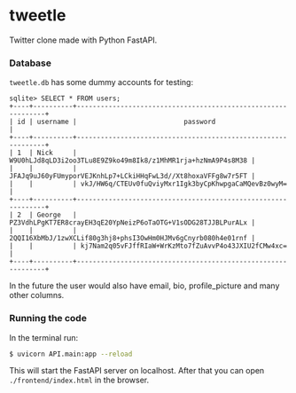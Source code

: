 # tweetle
Twitter clone made with Python FastAPI.

### Database

`tweetle.db` has some dummy accounts for testing:

```
sqlite> SELECT * FROM users;
+----+----------+--------------------------------------------------------------+
| id | username |                           password                           |
+----+----------+--------------------------------------------------------------+
| 1  | Nick     | W9U0hLJd8qLD3i2oo3TLu8E9Z9ko49m8Ik8/z1MhMR1rja+hzNmA9P4s8M38 |
|    |          | JFAJq9uJ60yFUmyporVEJKnhLp7+LCkiHHqFwL3d//Xt8hoxaVFFg8w7r5FT |
|    |          | vkJ/HW6q/CTEUv0fuQviyMxr1Igk3byCpKhwpgaCaMQevBz0wyM=         |
+----+----------+--------------------------------------------------------------+
| 2  | George   | PZ3VdhLPgKT7ER8crayEH3qE20YpNeizP6oTaOTG+V1sODG28TJJBLPurALx |
|    |          | 2QQI16XbMbJ/1zwXCLif80g3hj8+phsI3OwHm0HJMv6gCnyrb080h4e01rnf |
|    |          | kj7Nam2q05vFJffRIaW+WrKzMto7fZuAvvP4o43JXIU2fCMw4xc=         |
+----+----------+--------------------------------------------------------------+
```

In the future the user would also have email, bio, profile_picture and many other columns.

### Running the code

In the terminal run:

```bash
$ uvicorn API.main:app --reload
```

This will start the FastAPI server on localhost. After that you can open `./frontend/index.html` in the browser.
